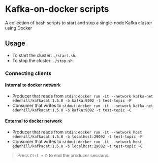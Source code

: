 # Kafka-on-docker scripts
A collection of bash scripts to start and stop a single-node Kafka cluster using Docker

## Usage
- To start the cluster: `./start.sh`.
- To stop the cluster: `./stop.sh`.

### Connecting clients

#### Internal to docker network
- Producer that reads from `stdin`:
`docker run -it --network kafka-net edenhill/kafkacat:1.5.0 -b kafka:9092 -t test-topic -P`
- Consumer that writes to `stdout`:
`docker run -it --network kafka-net edenhill/kafkacat:1.5.0 -b kafka:9092 -t test-topic -C`

#### External to docker network
- Producer that reads from `stdin`:
`docker run -it --network host edenhill/kafkacat:1.5.0 -b localhost:29092 -t test-topic -P`
- Consumer that writes to `stdout`:
`docker run -it --network host edenhill/kafkacat:1.5.0 -b localhost:29092 -t test-topic -C`

> Press `Ctrl + D` to end the producer sessions.

